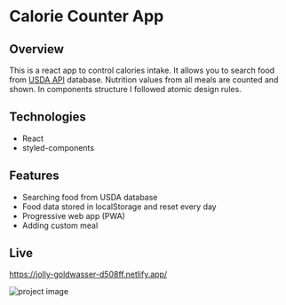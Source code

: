 # Calorie Counter App

## Overview

This is a react app to control calories intake. It allows you to search food from [USDA API](https://fdc.nal.usda.gov/api-guide.html) database. Nutrition values from all meals are counted and shown. In components structure I followed atomic design rules.

## Technologies

- React
- styled-components

## Features

- Searching food from USDA database
- Food data stored in localStorage and reset every day
- Progressive web app (PWA)
- Adding custom meal

## Live

https://jolly-goldwasser-d508ff.netlify.app/

![project image](https://i.imgur.com/GnNtczy.png)
